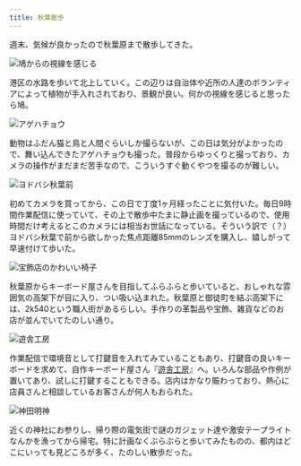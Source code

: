 ```yaml
---
title: 秋葉散歩
---
```

週末、気候が良かったので秋葉原まで散歩してきた。

![](https://lh5.googleusercontent.com/7p8hiIbXT_qIdyVbBv681oPQEr5s0Tq-anxjavxz_wAaETXyD8K4Ep4CcrkhJTiBLyPgEDp5rb2Cz00Ydlz4vFnRrekpBJc_Lg90TuJvdHfGtdvi8g7ltuVP1gqMvGg0ORW3AZjkEYiTXHKaU6E "鳩からの視線を感じる")

港区の水路を歩いて北上していく。この辺りは自治体や近所の人達のボランティアによって植物が手入れされており、景観が良い。何かの視線を感じると思ったら鳩。

![](https://lh5.googleusercontent.com/dbgThawiyXvmuPyXr-Jm14y1aN9ZPdjh3p5Jb2FOI8sGXtxgPsgMBknIGUXUWNzwYPNQjHNuWbeBaHkSVihO7qpAS_PEQlE9CbkptuRBum2iO5uWB9aXNq8rBdR33kTSOWnvY7BGBElJA-VmzK8 "アゲハチョウ")

動物はふだん猫と鳥と人間ぐらいしか撮らないが、この日は気分がよかったので、舞い込んできたアゲハチョウも撮った。普段からゆっくりと撮っており、カメラの操作がまだまだ苦手なので、こういうすぐ動くやつを撮るのが難しい。

![](https://lh3.googleusercontent.com/FemKk7gyuQ6Rib-m9GeRAMDfRT0Gf4qb842RykRF6_tq4jZanFa_KeoXkSHctXTAwUtxF8IrtuKUT7EKaJQjDZZD1KwrzQR_fXW8M4mOOdy_b_6p4OJgDUSyeRm8U2FWNk2DxxnDw5adtrSIb80 "ヨドバシ秋葉前")

初めてカメラを買ってから、この日で丁度1ヶ月経ったことに気付いた。毎日9時間作業配信に使っていて、その上で散歩中たまに静止画を撮っているので、使用時間だけ考えるとこのカメラには相当お世話になっている。そういう訳で（？）ヨドバシ秋葉で前から欲しかった焦点距離85mmのレンズを購入し、嬉しがって早速付けて歩いた。

![](https://lh5.googleusercontent.com/ZuEkWwXKEBE1F5u0Yb6uUwenRXGunMLGk-zePTNUQijBqeXo0DEdm9HJMAH5qPi5XP2u_US7sUF2f61EHjruiNcBsrtbj6VdRIgSScT8jDjTuT0XhfMmYby6fiPh6KhwGSBImH-V9xanov2lqa0 "宝飾店のかわいい椅子")

秋葉原からキーボード屋さんを目指してふらふらと歩いていると、おしゃれな雰囲気の高架下が目に入り、つい吸い込まれた。秋葉原と御徒町を結ぶ高架下には、2k540という職人街があるらしい。手作りの革製品や宝飾、雑貨などのお店が並んでいてたのしい通り。

![](https://lh6.googleusercontent.com/JnLe4bpmFza61Dc7caN6zkpEPwOHHmRSojeyHVIHoI60a_3oDW7z1ZcWJmpCHLe2UTHhwIwhYaX6Z5nsM2CX5HQvHK4iwcbgw9FGBsT-KDZNqUc4LWLt6KrTP70jRe-QsYd762IN3I8bz2oqStg "遊舎工房")

作業配信で環境音として打鍵音を入れてみていることもあり、打鍵音の良いキーボードを求めて、自作キーボード屋さん『[遊舎工房](https://yushakobo.jp/)』へ。いろんな部品や作例が置いてあり、試しに打鍵することもできる。店内はかなり賑わっており、熱心に店員さんと相談しているお客さんが何人もおられた。

![](https://lh3.googleusercontent.com/AQd7ga8COcO8rG7U-ANVBOvzf18mHQLtg3wGjk1OElZY8Ot0U6QLgLgZhPmCbwpGdgfSJT_css8uip__xwRnG4e5qzTnc3JKBd5fal8RFgcpalIUlS-5LgJiy_VGWO1vyIHGxtaMORn8W-00fO4 "神田明神")

近くの神社にお参りし、帰り際の電気街で謎のガジェット達や激安テープライトなんかを漁ってから帰宅。特に計画なくぶらぶらと歩いてみたものの、都内はどこにいっても見どころが多く、たのしい散歩だった。
